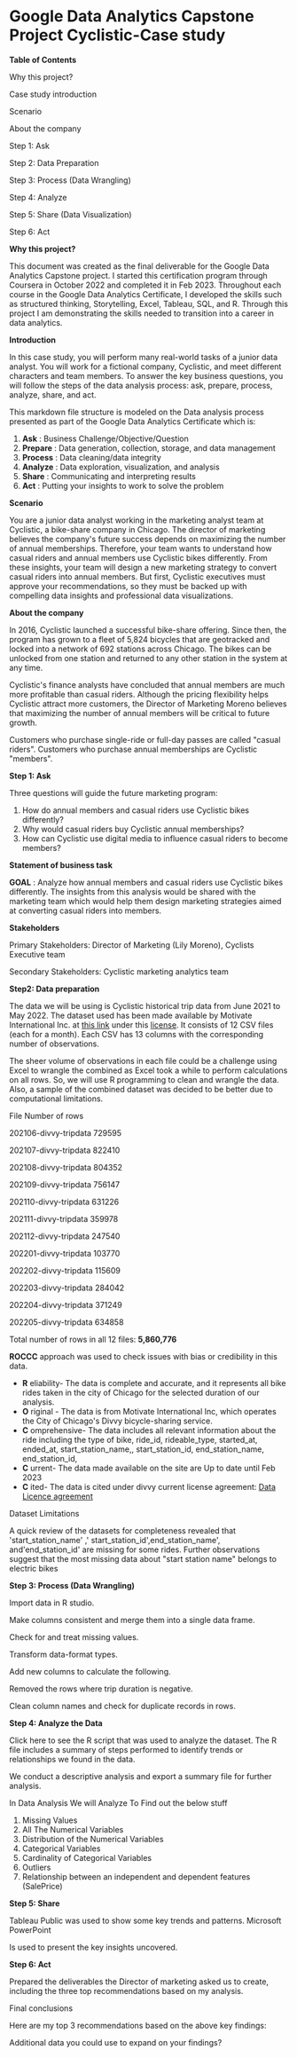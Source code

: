 # **Google Data Analytics Capstone Project Cyclistic-Case study**

**Table of Contents**

Why this project?

Case study introduction

Scenario

About the company

Step 1: Ask

Step 2: Data Preparation

Step 3: Process (Data Wrangling)

Step 4: Analyze

Step 5: Share (Data Visualization)

Step 6: Act

**Why this project?**

This document was created as the final deliverable for the Google Data Analytics Capstone project. I started this certification program through Coursera in October 2022 and completed it in Feb 2023. Throughout each course in the Google Data Analytics Certificate, I developed the skills such as structured thinking, Storytelling, Excel, Tableau, SQL, and R. Through this project I am demonstrating the skills needed to transition into a career in data analytics.

**Introduction**

In this case study, you will perform many real-world tasks of a junior data analyst. You will work for a fictional company, Cyclistic, and meet different characters and team members. To answer the key business questions, you will follow the steps of the data analysis process: ask, prepare, process, analyze, share, and act.

This markdown file structure is modeled on the Data analysis process presented as part of the Google Data Analytics Certificate which is:

1. **Ask** : Business Challenge/Objective/Question
2. **Prepare** : Data generation, collection, storage, and data management
3. **Process** : Data cleaning/data integrity
4. **Analyze** : Data exploration, visualization, and analysis
5. **Share** : Communicating and interpreting results
6. **Act** :  Putting your insights to work to solve the problem

**Scenario**

You are a junior data analyst working in the marketing analyst team at Cyclistic, a bike-share company in Chicago. The director of marketing believes the company's future success depends on maximizing the number of annual memberships. Therefore, your team wants to understand how casual riders and annual members use Cyclistic bikes differently. From these insights, your team will design a new marketing strategy to convert casual riders into annual members. But first, Cyclistic executives must approve your recommendations, so they must be backed up with compelling data insights and professional data visualizations.

**About the company**

In 2016, Cyclistic launched a successful bike-share offering. Since then, the program has grown to a fleet of 5,824 bicycles that are geotracked and locked into a network of 692 stations across Chicago. The bikes can be unlocked from one station and returned to any other station in the system at any time.

Cyclistic's finance analysts have concluded that annual members are much more profitable than casual riders. Although the pricing flexibility helps Cyclistic attract more customers, the Director of Marketing Moreno believes that maximizing the number of annual members will be critical to future growth.

Customers who purchase single-ride or full-day passes are called "casual riders". Customers who purchase annual memberships are Cyclistic "members".

**Step 1: Ask**

Three questions will guide the future marketing program:

1. How do annual members and casual riders use Cyclistic bikes differently?
2. Why would casual riders buy Cyclistic annual memberships?
3. How can Cyclistic use digital media to influence casual riders to become members?

**Statement of business task**

**GOAL** : Analyze how annual members and casual riders use Cyclistic bikes differently. The insights from this analysis would be shared with the marketing team which would help them design marketing strategies aimed at converting casual riders into members.

**Stakeholders**

Primary Stakeholders: Director of Marketing (Lily Moreno), Cyclists Executive team

Secondary Stakeholders: Cyclistic marketing analytics team

**Step2: Data preparation**

The data we will be using is Cyclistic historical trip data from June 2021 to May 2022. The dataset used has been made available by Motivate International Inc. at [this link](https://divvy-tripdata.s3.amazonaws.com/index.html) under this [license](https://ride.divvybikes.com/data-license-agreement). It consists of 12 CSV files (each for a month). Each CSV has 13 columns with the corresponding number of observations.

The sheer volume of observations in each file could be a challenge using Excel to wrangle the combined as Excel took a while to perform calculations on all rows. So, we will use R programming to clean and wrangle the data. Also, a sample of the combined dataset was decided to be better due to computational limitations.

File Number of rows

202106-divvy-tripdata 729595

202107-divvy-tripdata 822410

202108-divvy-tripdata 804352

202109-divvy-tripdata 756147

202110-divvy-tripdata 631226

202111-divvy-tripdata 359978

202112-divvy-tripdata 247540

202201-divvy-tripdata 103770

202202-divvy-tripdata 115609

202203-divvy-tripdata 284042

202204-divvy-tripdata 371249

202205-divvy-tripdata 634858

Total number of rows in all 12 files: **5,860,776**

**ROCCC** approach was used to check issues with bias or credibility in this data.

- **R** eliability- The data is complete and accurate, and it represents all bike rides taken in the city of Chicago for the selected duration of our analysis.
- **O** riginal - The data is from Motivate International Inc, which operates the City of Chicago's Divvy bicycle-sharing service.
- **C** omprehensive- The data includes all relevant information about the ride including the type of bike, ride\_id, rideable\_type, started\_at, ended\_at, start\_station\_name,, start\_station\_id, end\_station\_name, end\_station\_id,
- **C** urrent- The data made available on the site are Up to date until Feb 2023
- **C** ited- The data is cited under divvy current license agreement: [Data Licence agreement](https://ride.divvybikes.com/data-license-agreement)

Dataset Limitations

A quick review of the datasets for completeness revealed that 'start\_station\_name' ,' start\_station\_id',end\_station\_name', and'end\_station\_id' are missing for some rides. Further observations suggest that the most missing data about "start station name" belongs to electric bikes

**Step 3: Process (Data Wrangling)**

Import data in R studio.

Make columns consistent and merge them into a single data frame.

Check for and treat missing values.

Transform data-format types.

Add new columns to calculate the following.

Removed the rows where trip duration is negative.

Clean column names and check for duplicate records in rows.

**Step 4: Analyze the Data**

Click here to see the R script that was used to analyze the dataset. The R file includes a summary of steps performed to identify trends or relationships we found in the data.

We conduct a descriptive analysis and export a summary file for further analysis.

In Data Analysis We will Analyze To Find out the below stuff

1. Missing Values
2. All The Numerical Variables
3. Distribution of the Numerical Variables
4. Categorical Variables
5. Cardinality of Categorical Variables
6. Outliers
7. Relationship between an independent and dependent features (SalePrice)

**Step 5: Share**

Tableau Public was used to show some key trends and patterns. Microsoft PowerPoint

Is used to present the key insights uncovered.

**Step 6: Act**

Prepared the deliverables the Director of marketing asked us to create, including the three top recommendations based on my analysis.

Final conclusions

Here are my top 3 recommendations based on the above key findings:

Additional data you could use to expand on your findings?
